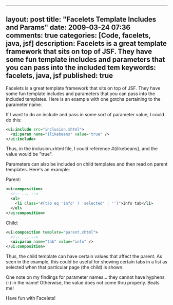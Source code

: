 
---
layout: post
title: "Facelets Template Includes and Params"
date: 2009-03-24 07:36
comments: true
categories: [Code, facelets, java, jsf]
description: Facelets is a great template framework that sits on top of JSF.  They have some fun template includes and parameters that you can pass into the included tem
keywords: facelets, java, jsf
published: true
---

Facelets is a great template framework that sits on top of JSF.  They have some fun template includes and parameters that you can pass into the included templates.  Here is an example with one gotcha pertaining to the parameter name.
<!--more-->

If I want to do an include and pass in some sort of parameter value, I could do this:

```xml
<ui:include src="inclusion.xhtml">
  <ui:param name="ilikebeans" value="true" />
</ui:include>
```


Thus, in the inclusion.xhtml file, I could reference #{ilikebeans}, and the value would be "true".

Parameters can also be included on child templates and then read on parent templates.  Here's an example:

Parent:

```xml
<ui:composition>
  <!-- ... -->
  <ul>
    <li class="#{tab eq 'info' ? 'selected' : ''}">Info tab</li>
  </ul>
</ui:composition>
```

Child:

```xml
<ui:composition template="parent.xhtml">
  <!-- ... -->
  <ui:param name="tab" value="info" />
</ui:composition>
```

Thus, the child template can have certain values that affect the parent.  As seen in the example, this could be useful for showing certain tabs in a list as selected when that particular page (the child) is shown.

One note on my findings for parameter names...  they cannot have hyphens (-) in the name!  Otherwise, the value does not come thru properly.  Beats me!

Have fun with Facelets!

  
